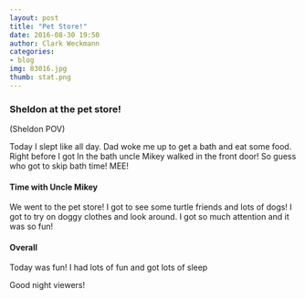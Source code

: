 ```yaml
---
layout: post
title: "Pet Store!"
date: 2016-08-30 19:50
author: Clark Weckmann
categories:
- blog
img: 83016.jpg
thumb: stat.png
---
```


### Sheldon at the pet store! 

(Sheldon POV) 

Today I slept like all day. Dad woke me up to get a bath and eat some food.  Right before I got In the bath uncle Mikey walked in the front door! So guess who got to skip bath time! MEE! 

#### Time with Uncle Mikey

We went to the pet store! I got to see some turtle friends and lots of dogs! I got to try on doggy clothes and look around. I got so much attention and it was so fun! 

#### Overall

Today was fun! I had lots of fun and got lots of sleep

Good night viewers! 
